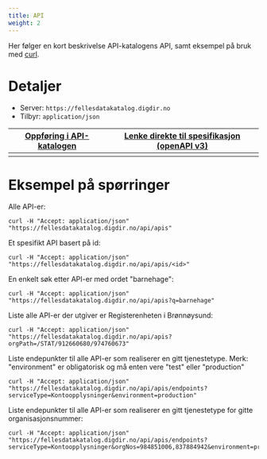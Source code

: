 ```yaml
---
title: API
weight: 2
---
```


Her følger en kort beskrivelse API-katalogens API, samt eksempel på bruk med [curl](https://curl.haxx.se/).

# Detaljer

- Server: `https://fellesdatakatalog.digdir.no`
- Tilbyr: `application/json`

[<u>Oppføring i API-katalogen</u>](https://fellesdatakatalog.digdir.no/apis/77bb65c6-38f7-4eab-80c7-855d45aaa996) | [<u>Lenke direkte til spesifikasjon (openAPI v3)</u>](https://raw.githubusercontent.com/brreg/openAPI/master/specs/api-cat.json)
---------------------------------------------------------------------------------------------------------------- | --------------------------------------------------------------------------------------------------------------------------------
                                                                                                                 |

# Eksempel på spørringer

Alle API-er:

```
curl -H "Accept: application/json" "https://fellesdatakatalog.digdir.no/api/apis"
```

Et spesifikt API basert på id:

```
curl -H "Accept: application/json" "https://fellesdatakatalog.digdir.no/api/apis/<id>"
```

En enkelt søk etter API-er med ordet "barnehage":

```
curl -H "Accept: application/json" "https://fellesdatakatalog.digdir.no/api/apis?q=barnehage"
```

Liste alle API-er der utgiver er Registerenheten i Brønnøysund:

```
curl -H "Accept: application/json" "https://fellesdatakatalog.digdir.no/api/apis?orgPath=/STAT/912660680/974760673"
```

Liste endepunkter til alle API-er som realiserer en gitt tjenestetype. Merk: "environment" er obligatorisk og må enten vere "test" eller "production"

```
curl -H "Accept: application/json" "https://fellesdatakatalog.digdir.no/api/apis/endpoints?serviceType=Kontoopplysninger&environment=production"
```

Liste endepunkter til alle API-er som realiserer en gitt tjenestetype for gitte organisasjonsnummer:

```
curl -H "Accept: application/json" "https://fellesdatakatalog.digdir.no/api/apis/endpoints?serviceType=Kontoopplysninger&orgNos=984851006,837884942&environment=production"
```
